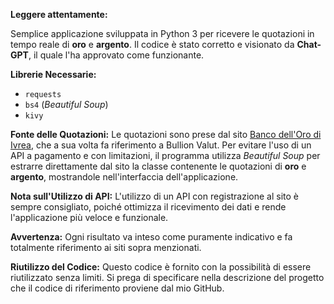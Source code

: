 **Leggere attentamente:**

Semplice applicazione sviluppata in Python 3 per ricevere le quotazioni in tempo reale di **oro** e **argento**. Il codice è stato corretto e visionato da **Chat-GPT**, il quale l'ha approvato come funzionante.

**Librerie Necessarie:**
- `requests`
- `bs4` (*Beautiful Soup*)
- `kivy`

**Fonte delle Quotazioni:**
Le quotazioni sono prese dal sito [Banco dell'Oro di Ivrea](https://www.bancodellorodivrea.it/quotazione-oro), che a sua volta fa riferimento a Bullion Valut. Per evitare l'uso di un API a pagamento e con limitazioni, il programma utilizza *Beautiful Soup* per estrarre direttamente dal sito la classe contenente le quotazioni di **oro** e **argento**, mostrandole nell'interfaccia dell'applicazione.

**Nota sull'Utilizzo di API:**
L'utilizzo di un API con registrazione al sito è sempre consigliato, poiché ottimizza il ricevimento dei dati e rende l'applicazione più veloce e funzionale.

**Avvertenza:**
Ogni risultato va inteso come puramente indicativo e fa totalmente riferimento ai siti sopra menzionati.

**Riutilizzo del Codice:**
Questo codice è fornito con la possibilità di essere riutilizzato senza limiti. Si prega di specificare nella descrizione del progetto che il codice di riferimento proviene dal mio GitHub.

